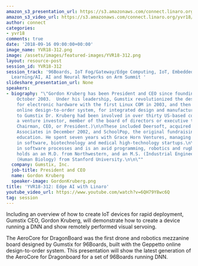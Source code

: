 ```yaml
---
amazon_s3_presentation_url: https://s3.amazonaws.com/connect.linaro.org/yvr18/presentations/yvr18-312.pdf
amazon_s3_video_url: https://s3.amazonaws.com/connect.linaro.org/yvr18/videos/yvr18-312.mp4
author: connect
categories:
- yvr18
comments: true
date: '2018-09-16 09:00:00+00:00'
image_name: YVR18-312.png
image: /assets/images/featured-images/YVR18-312.png
layout: resource-post
session_id: YVR18-312
session_track: '96Boards, IoT Fog/Gateway/Edge Computing, IoT, Embedded, Machine
  Learning/AI, AI and Neural Networks on Arm Summit '
slideshare_presentation_url: None
speakers:
- biography: "\"Gordon Kruberg has been President and CEO since founding Gumstix in
    October 2003.  Under his leadership, Gumstix revolutionized the design paradigm
    for electronic hardware with the first Linux COM in 2003, and then with Geppetto\xAE
    online design-to-order system, for integrated design and manufacturing.\n\nPrior
    to Gumstix Dr. Kruberg had been involved in over thirty US-based companies as
    a venture investor, member of the board of directors or executive team (including
    Chairman, CEO, or President.)\n\nThese included Deersoft, acquired by Network
    Associates in December 2002, and SchoolPop, the original fundraising website for
    education. He spent seven years with Grace Horn Ventures, managing investments
    in software, biotechnology and medical high-technology startups.\n\nHe holds patents
    in software processes and is an avid programming, robotics and rugby enthusiast.\n\nGordon
    holds an an M.D. from Northwestern, and an M.S. (Industrial Engineering) and A.B.
    (Human Biology) from Stanford University.\n\n\""
  company: Gumstix, Inc.
  job-title: President and CEO
  name: Gordon Kruberg
  speaker-image: GordonKruberg.png
title: 'YVR18-312: Edge AI with Linaro'
youtube_video_url: https://www.youtube.com/watch?v=6QH79Y8wc6Q
tag: session
---
```


Including an overview of how to create IoT devices for rapid deployment, Gumstix CEO, Gordon Kruberg, will demonstrate how to create a device running a DNN and show remotely performed visual servoing.

The AeroCore for DragonBoard was the first drone and robotics mezzanine board designed by Gumstix for 96Boards, built with the Geppetto online design-to-order system.  This presentation will show the latest generation of the AeroCore for Dragonboard for a set of 96Boards running DNN.
